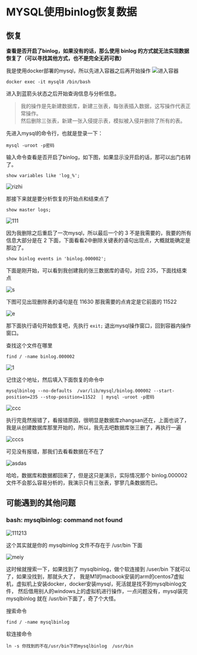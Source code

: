 # MYSQL使用binlog恢复数据

## 恢复

**查看是否开启了binlog，如果没有的话，那么使用 binlog 的方式就无法实现数据恢复了（可以寻找其他方式，也不是完全无药可救）**

我是使用docker部署的mysql，所以先进入容器之后再开始操作
![进入容器](http://cdn.gulei.love/docs/WeChat7ad79de81b342fe3b3aeede629b84e5b.png)

```shell
docker exec -it mysql8 /bin/bash
```

进入到蓝箭头状态之后开始查询信息与分析信息。
> 我的操作是先新建数据库，新建三张表，每张表插入数据，这写操作代表正常操作。  
> 然后删除三张表，新建一张入侵提示表，模拟被入侵并删除了所有的表。

先进入mysql的命令行，也就是登录一下：

```shell
mysql -uroot -p密码
```

输入命令查看是否开启了binlog，如下图，如果显示没开启的话，那可以出门右转了。

```shell
show variables like 'log_%'; 
```

![rizhi](http://cdn.gulei.love/docs/WeChatbd9aef3b14a909d536f7657664b41da2.png)

那接下来就是要分析恢复的开始点和结束点了

```shell
show master logs;
```

![111](http://cdn.gulei.love/docs/WeChatae19cfce2267590fbbd7732f59356124.png)

因为我删除之后重启了一次mysql，所以最后一个的 3 不是我需要的，我要的所有信息大部分是在 2 下面，下面看看2中删除关键表的语句出现点，大概就能确定是那边了。

```shell
show binlog events in 'binlog.000002';
```

下面是刚开始，可以看到我创建我的张三数据库的语句，对应 235，下面找结束点

![s](http://cdn.gulei.love/docs/WeChat908a2a2b45a836ac51b38375a50b50aa.png)

下图可见出现删除表的语句是在 11630 那我需要的点肯定是它前面的 11522

![e](http://cdn.gulei.love/docs/WeChatb24c4d0a3a8ba7830f3cec18c68b490c.png)

那下面执行语句开始恢复吧，先执行 `exit;` 退出mysql操作窗口，回到容器内操作窗口。

查找这个文件在哪里

```shell
find / -name binlog.000002
```

![1](http://cdn.gulei.love/docs/WeChat1d7f1c464e0ed5107f1bdb4117bfdc85.png)

记住这个地址，然后填入下面恢复的命令中

```shell
mysqlbinlog --no-defaults  /var/lib/mysql/binlog.000002 --start-position=235 --stop-position=11522  | mysql -uroot -p密码
```

![ccc](http://cdn.gulei.love/docs/WeChate06dd7cf1983049ecea43978e77e6dda.png)

执行完竟然报错了，看报错原因，很明显是数据库zhangsan还在，上面也说了，我是从创建数据库那里开始的，所以，我先去吧数据库张三删了，再执行一遍

![cccs](http://cdn.gulei.love/docs/WeChatbac5187b0880ed9e19a1351ff2021863.png)


可见没有报错，那我们去看看数据在不在了

![asdas](http://cdn.gulei.love/docs/WeChat5102aaa366490e5e40afac402a4a16db.png)

哈哈，数据库和数据都回来了，但是这只是演示，实际情况那个 binlog.000002 文件不会那么容易分析的，我演示只有三张表，寥寥几条数据而已。

## 可能遇到的其他问题

### bash: mysqlbinlog: command not found

![111213](http://cdn.gulei.love/docs/WeChat9ce4c034caf2aba9f423e373411d1f2f.png)

这个其实就是你的 mysqlbinlog 文件不存在于 /usr/bin 下面

![meiy](http://cdn.gulei.love/docs/WeChat403aa838436a32fa057f076ef59b16c8.png)

这时候就搜索一下，如果找到了 mysqlbinlog，做个软连接到 /user/bin 下就可以了，如果没找到，那就头大了，
我是M1的macbook安装的arm的centos7虚拟机，虚拟机上安装docker，docker安装mysql，死活就是找不到mysqlbinlog文件，
然后借用别人的windows上的虚拟机进行操作，一点问题没有，mysql装完 mysqlbinlog 就在 /usr/bin下面了，奇了个大怪。

搜索命令
```shell
find / -name mysqlbinlog
```

软连接命令
```shell
ln -s 你找到的不在/usr/bin下的mysqlbinlog  /usr/bin
```